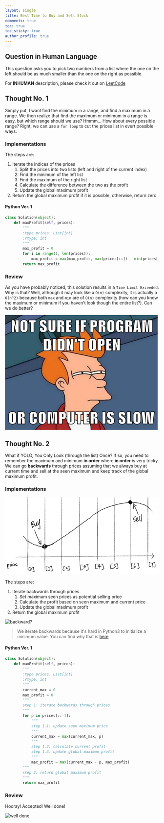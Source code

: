 ```yaml
---
layout: single
title: Best Time to Buy and Sell Stock
comments: true
toc: true
toc_sticky: true
author_profile: true
---
```


## Question in Human Language

This question asks you to pick two numbers from a list where the one on the left should be as much smaller than the one on the right as possible.

For **INHUMAN** description, please check it out on [LeetCode](https://leetcode.com/problems/best-time-to-buy-and-sell-stock/)

## Thought No. 1

Simply put, I want find the minimum in a range, and find a maximum in a range.
We then realize that find the maximum or minimum in a range is easy, but which range should we use?
Hmmm... How about every possible range? Right, we can use a `for loop` to cut the prices list
in evert possible ways.

### Implementations

The steps are:
1. Iterate the indices of the prices
    1. Split the prices into two lists (left and right of the current index)
    2. Find the minimum of the left list
    3. Find the maximum of the right list
    4. Calculate the difference between the two as the profit
    5. Update the global maximum profit
2. Return the global maximum profit if it is possible, otherwise, return zero

#### Python Ver. 1

```python
class Solution(object):
    def maxProfit(self, prices):
        """
        :type prices: List[int]
        :rtype: int
        """
        max_profit = 0
        for i in range(1, len(prices)):
            max_profit = max(max_profit, max(prices[i:]) - min(prices[:i]))
        return max_profit
```

### Review

As you have probably noticed, this solution results in a `Time Limit Exceeded`. Why is that?
Well, although it may look like a `O(n)` complexity, it is actually a `O(n^2)` because both
`max` and `min` are of `O(n)` complexity (how can you know the maximum or minimum if you haven't
look though the entire list?). Can we do better?

![program too slow](./asset/program-too-slow.jpg)

## Thought No. 2

What if YOLO, You Only Look (through the list) Once? If so, you need to remember the maximum
and minimum **in order** where **in order** is very tricky. We can go **backwards** through prices
assuming that we always buy at current time and sell at the seen maximum and keep track of the
global maximum profit.

### Implementations

![prices as a graph](./asset/prices_as_a_graph.png)

The steps are:
1. Iterate backwards through prices
    1. Set maximum seen prices as potential selling price
    2. Calculate the profit based on seen maximum and current price
    3. Update the global maximum profit
2. Return the global maximum profit

![backward?](https://media.giphy.com/media/638KU8suvbVGo/giphy.gif)

> We iterate backwards because it's hard in Python3 to initialize a minimum value.
> You can find why that is [here](https://stackoverflow.com/questions/7604966/maximum-and-minimum-values-for-ints)

#### Python Ver. 1

```python
class Solution(object):
    def maxProfit(self, prices):
        """
        :type prices: List[int]
        :rtype: int
        """
        current_max = 0
        max_profit = 0
        """
        step 1: iterate backwards through prices
        """
        for p in prices[::-1]:
            """
            step 1.1: update seen maximum price
            """
            current_max = max(current_max, p)
            """
            step 1.2: calculate current profit
            step 1.3: update global maximum profit
            """
            max_profit = max(current_max - p, max_profit)
        """
        step 2: return global maximum profit
        """
        return max_profit
```

### Review

Hooray! Accepted! Well done!

![well done](https://media.giphy.com/media/vFKqnCdLPNOKc/giphy.gif)
